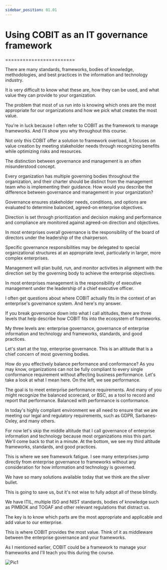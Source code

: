 ```yaml
---
sidebar_position: 01.01
---
```


# Using COBIT as an IT governance framework
========================



There are many standards, frameworks, bodies of knowledge, methodologies, and best practices in the information and technology industry. 

It is very difficult to know what these are, how they can be used, and what value they can provide to your organization. 

The problem that most of us run into is knowing which ones are the most appropriate for our organizations and how we pick what creates the most value. 

You're in luck because I often refer to COBIT as the framework to manage frameworks. And I'll show you why throughout this course. 

Not only this COBIT offer a solution to framework overload, it focuses on value creation by meeting stakeholder needs through recognizing benefits while optimizing risks and resources. 

The distinction between governance and management is an often misunderstood concept. 

Every organization has multiple governing bodies throughout the organization, and their charter should be distinct from the management team who is implementing their guidance. How would you describe the difference between governance and management in your organization? 

Governance ensures stakeholder needs, conditions, and options are evaluated to determine balanced, agreed-on enterprise objectives.
 
Direction is set through prioritization and decision making and performance and compliance are monitored against agreed-on direction and objectives.

In most enterprises overall governance is the responsibility of the board of directors under the leadership of the chairperson. 

Specific governance responsibilities may be delegated to special organizational structures at an appropriate level, particularly in larger, more complex enterprises. 

Management will plan build, run, and monitor activities in alignment with the direction set by the governing body to achieve the enterprise objectives. 

In most enterprises management is the responsibility of executive management under the leadership of a chief executive officer. 

I often get questions about where COBIT actually fits in the context of an enterprise's governance system. And here's my answer. 

If you break governance down into what I call altitudes, there are three levels that help describe how COBIT fits into the ecosystem of frameworks. 

My three levels are: enterprise governance, governance of enterprise information and technology and frameworks, standards, and good practices. 

Let's start at the top, enterprise governance. This is an altitude that is a chief concern of most governing bodies. 

How do you effectively balance performance and conformance? As you may know, organizations can not be fully compliant to every single conformance requirement without affecting business performance. Let's take a look at what I mean here. On the left, we see performance.
 
The goal is to meet enterprise performance requirements. And many of you might recognize the balanced scorecard, or BSC, as a tool to record and report that performance. Balanced with performance is conformance. 

In today's highly compliant environment we all need to ensure that we are meeting our legal and regulatory requirements, such as GDPR, Sarbanes-Oxley, and many others.

For now let's skip the middle altitude that I call governance of enterprise information and technology because most organizations miss this part. We'll come back to that in a minute. At the bottom, we see my third altitude frameworks, standards, and good practices. 

This is where we see framework fatigue. I see many enterprises jump directly from enterprise governance to frameworks without any consideration for how information and technology is governed. 

We have so many solutions available today that we think are the silver bullet. 

This is going to save us, but it's not wise to fully adopt all of these blindly. 

We have ITIL, multiple ISO and NIST standards, bodies of knowledge such as PIMBOK and TOGAF and other relevant regulations that distract us. 

The key is to know which parts are the most appropriate and applicable and add value to our enterprise. 

This is where COBIT provides the most value. Think of it as middleware between the enterprise governance and your frameworks. 

As I mentioned earlier, COBIT could be a framework to manage your frameworks and I'll teach you this during the course.

![Pic1](/img/Cobit_1.png)